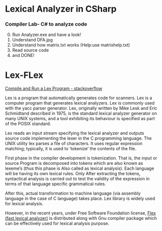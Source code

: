 # Lexical Analyzer in CSharp

### Compiler Lab- C# to analyze code


0. Run Analyzer.exe and have a look!
1. Understand DFA.jpg
2. Understand how matrix.txt works (Help:use matrixhelp.txt)
3. Read source code
4. and DONE!

# Lex-FLex

[Compile and Run a Lex Program - stackoverflow](https://stackoverflow.com/questions/8859710/lex-how-to-run-compile-a-lex-program-on-commandline "Lex - How to run / compile a lex program on commandline")

Lex is a program that automatically generates code for scanners. Lex is a computer program that generates lexical analyzers. Lex is commonly used with the yacc parser generator. Lex, originally written by Mike Lesk and Eric Schmidtand described in 1975, is the standard lexical analyzer generator on many UNIX systems, and a tool exhibiting its behaviour is specified as part of the POSIX standard.

Lex reads an input stream specifying the lexical analyzer and outputs source code implementing the lexer in the C programming language. The UNIX utility lex parses a file of characters. It uses regular expression matching; typically, it is used to ‘tokenize’ the contents of the file.

First phase in the compiler development is tokenization. That is, the input or source Program is decomposed into tokens which are also known as lexeme’s (thus this phase is Also called as lexical analysis). Each language will be having its own lexical rules. Only After extracting the tokens, syntactical analysis is carried out to test the validity of the expression in terms of that language specific grammatical rules.

After this, actual transformation to machine language (via assembly language in the case of C language) takes place. Lex library is widely used for lexical analysis.

However, in the recent years, under Free Software Foundation license, [Flex (fast lexical analyzer)](https://github.com/westes/flex "Flex Repository on GitHub") is distributed along with Gnu compiler package which can be effectively used for lexical analysis purpose.


